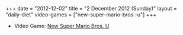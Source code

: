 +++
date = "2012-12-02"
title = "2 December 2012 (Sunday)"
layout = "daily-diet"
video-games = ["new-super-mario-bros.-u"]
+++

<ul>
<li class="entry Video Game">Video Game: <a href="/video-games/new-super-mario-bros.-u">New Super Mario Bros. U</a></li>
</ul>